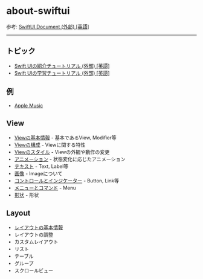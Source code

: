 <div style="font-size: 0.8rem;">

# about-swiftui

参考: [SwiftUI Document (外部) [英語]](https://developer.apple.com/documentation/swiftui)

---

## トピック

- [Swift UIの紹介チュートリアル (外部) [英語]](https://developer.apple.com/tutorials/SwiftUI)
- [Swift UIの学習チュートリアル (外部) [英語]](https://developer.apple.com/tutorials/swiftui-concepts)

## 例

- [Apple Music](/SwiftUI/Example/AppleMusic.md)

## View

- [Viewの基本情報](/SwiftUI/View/Basic.md) - 基本であるView, Modifier等
- [Viewの構成](/SwiftUI/View/Configuration.md) - Viewに関する特性
- [Viewのスタイル](/SwiftUI/View/ViewStyle.md) - Viewの外観や動作の変更
- [アニメーション](/SwiftUI/View/Animation.md) - 状態変化に応じたアニメーション
- [テキスト](/SwiftUI/View/Text.md) - Text, Label等
- [画像](/SwiftUI/View/Image.md) - Imageについて
- [コントロールとインジケーター](/SwiftUI/View/Control.md) - Button, Link等
- [メニューとコマンド](/SwiftUI/View/Menu.md) - Menu
- [形状](/SwiftUI/View/Shape.md) - 形状

## Layout

- [レイアウトの基本情報](/SwiftUI/Layout/Basic.md)
- レイアウトの調整
- カスタムレイアウト
- リスト
- テーブル
- グループ
- スクロールビュー



</div>

